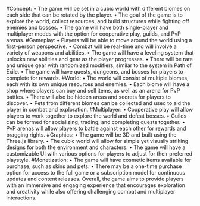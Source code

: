 #Concept:
•	The game will be set in a cubic world with different biomes on each side that can be rotated by the player.
•	The goal of the game is to explore the world, collect resources, and build structures while fighting off enemies and bosses.
•	The game will have both single-player and multiplayer modes with the option for cooperative play, guilds, and PvP arenas.
#Gameplay:
•	Players will be able to move around the world using a first-person perspective.
•	Combat will be real-time and will involve a variety of weapons and abilities.
•	The game will have a leveling system that unlocks new abilities and gear as the player progresses.
•	There will be rare and unique gear with randomized modifiers, similar to the system in Path of Exile.
•	The game will have quests, dungeons, and bosses for players to complete for rewards.
#World:
•	The world will consist of multiple biomes, each with its own unique resources and enemies.
•	Each biome will have a shop where players can buy and sell items, as well as an arena for PvP battles.
•	There will also be hidden areas and secrets for players to discover.
•	Pets from different biomes can be collected and used to aid the player in combat and exploration.
#Multiplayer:
•	Cooperative play will allow players to work together to explore the world and defeat bosses.
•	Guilds can be formed for socializing, trading, and completing quests together.
•	PvP arenas will allow players to battle against each other for rewards and bragging rights.
#Graphics:
•	The game will be 3D and built using the Three.js library.
•	The cubic world will allow for simple yet visually striking designs for both the environment and characters.
•	The game will have a customizable UI with various options for players to adjust for their preferred playstyle.
#Monetization:
•	The game will have cosmetic items available for purchase, such as skins and pets.
•	There may be a one-time purchase option for access to the full game or a subscription model for continuous updates and content releases.
Overall, the game aims to provide players with an immersive and engaging experience that encourages exploration and creativity while also offering challenging combat and multiplayer interactions.

